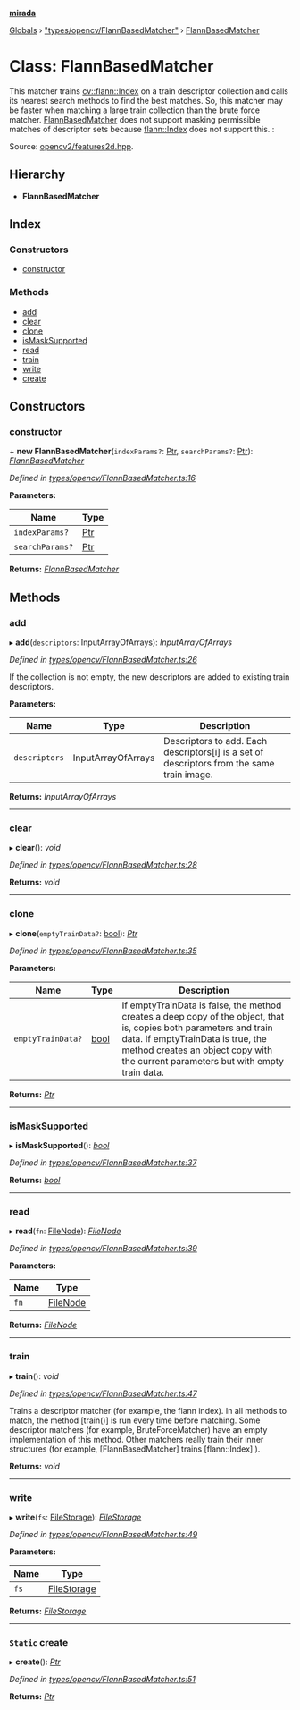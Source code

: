 **[mirada](../README.md)**

[Globals](../README.md) › ["types/opencv/FlannBasedMatcher"](../modules/_types_opencv_flannbasedmatcher_.md) › [FlannBasedMatcher](_types_opencv_flannbasedmatcher_.flannbasedmatcher.md)

# Class: FlannBasedMatcher

This matcher trains [cv::flann::Index](#d1/db2/classcv_1_1flann_1_1Index}) on a train descriptor
collection and calls its nearest search methods to find the best matches. So, this matcher may be
faster when matching a large train collection than the brute force matcher.
[FlannBasedMatcher](#dc/de2/classcv_1_1FlannBasedMatcher}) does not support masking permissible
matches of descriptor sets because [flann::Index](#d1/db2/classcv_1_1flann_1_1Index}) does not
support this. :

Source:
[opencv2/features2d.hpp](https://github.com/opencv/opencv/tree/master/modules/core/include/opencv2/features2d.hpp#L1187).

## Hierarchy

* **FlannBasedMatcher**

## Index

### Constructors

* [constructor](_types_opencv_flannbasedmatcher_.flannbasedmatcher.md#constructor)

### Methods

* [add](_types_opencv_flannbasedmatcher_.flannbasedmatcher.md#add)
* [clear](_types_opencv_flannbasedmatcher_.flannbasedmatcher.md#clear)
* [clone](_types_opencv_flannbasedmatcher_.flannbasedmatcher.md#clone)
* [isMaskSupported](_types_opencv_flannbasedmatcher_.flannbasedmatcher.md#ismasksupported)
* [read](_types_opencv_flannbasedmatcher_.flannbasedmatcher.md#read)
* [train](_types_opencv_flannbasedmatcher_.flannbasedmatcher.md#train)
* [write](_types_opencv_flannbasedmatcher_.flannbasedmatcher.md#write)
* [create](_types_opencv_flannbasedmatcher_.flannbasedmatcher.md#static-create)

## Constructors

###  constructor

\+ **new FlannBasedMatcher**(`indexParams?`: [Ptr](../modules/_types_opencv__hacks_.md#ptr), `searchParams?`: [Ptr](../modules/_types_opencv__hacks_.md#ptr)): *[FlannBasedMatcher](_types_opencv_flannbasedmatcher_.flannbasedmatcher.md)*

*Defined in [types/opencv/FlannBasedMatcher.ts:16](https://github.com/cancerberoSgx/mirada/blob/cd60774/mirada/src/types/opencv/FlannBasedMatcher.ts#L16)*

**Parameters:**

Name | Type |
------ | ------ |
`indexParams?` | [Ptr](../modules/_types_opencv__hacks_.md#ptr) |
`searchParams?` | [Ptr](../modules/_types_opencv__hacks_.md#ptr) |

**Returns:** *[FlannBasedMatcher](_types_opencv_flannbasedmatcher_.flannbasedmatcher.md)*

## Methods

###  add

▸ **add**(`descriptors`: InputArrayOfArrays): *InputArrayOfArrays*

*Defined in [types/opencv/FlannBasedMatcher.ts:26](https://github.com/cancerberoSgx/mirada/blob/cd60774/mirada/src/types/opencv/FlannBasedMatcher.ts#L26)*

  If the collection is not empty, the new descriptors are added to existing train descriptors.

**Parameters:**

Name | Type | Description |
------ | ------ | ------ |
`descriptors` | InputArrayOfArrays | Descriptors to add. Each descriptors[i] is a set of descriptors from the same train image.  |

**Returns:** *InputArrayOfArrays*

___

###  clear

▸ **clear**(): *void*

*Defined in [types/opencv/FlannBasedMatcher.ts:28](https://github.com/cancerberoSgx/mirada/blob/cd60774/mirada/src/types/opencv/FlannBasedMatcher.ts#L28)*

**Returns:** *void*

___

###  clone

▸ **clone**(`emptyTrainData?`: [bool](../modules/_types_opencv__hacks_.md#bool)): *[Ptr](../modules/_types_opencv__hacks_.md#ptr)*

*Defined in [types/opencv/FlannBasedMatcher.ts:35](https://github.com/cancerberoSgx/mirada/blob/cd60774/mirada/src/types/opencv/FlannBasedMatcher.ts#L35)*

**Parameters:**

Name | Type | Description |
------ | ------ | ------ |
`emptyTrainData?` | [bool](../modules/_types_opencv__hacks_.md#bool) | If emptyTrainData is false, the method creates a deep copy of the object, that is, copies both parameters and train data. If emptyTrainData is true, the method creates an object copy with the current parameters but with empty train data.  |

**Returns:** *[Ptr](../modules/_types_opencv__hacks_.md#ptr)*

___

###  isMaskSupported

▸ **isMaskSupported**(): *[bool](../modules/_types_opencv__hacks_.md#bool)*

*Defined in [types/opencv/FlannBasedMatcher.ts:37](https://github.com/cancerberoSgx/mirada/blob/cd60774/mirada/src/types/opencv/FlannBasedMatcher.ts#L37)*

**Returns:** *[bool](../modules/_types_opencv__hacks_.md#bool)*

___

###  read

▸ **read**(`fn`: [FileNode](../modules/_types_opencv__hacks_.md#filenode)): *[FileNode](../modules/_types_opencv__hacks_.md#filenode)*

*Defined in [types/opencv/FlannBasedMatcher.ts:39](https://github.com/cancerberoSgx/mirada/blob/cd60774/mirada/src/types/opencv/FlannBasedMatcher.ts#L39)*

**Parameters:**

Name | Type |
------ | ------ |
`fn` | [FileNode](../modules/_types_opencv__hacks_.md#filenode) |

**Returns:** *[FileNode](../modules/_types_opencv__hacks_.md#filenode)*

___

###  train

▸ **train**(): *void*

*Defined in [types/opencv/FlannBasedMatcher.ts:47](https://github.com/cancerberoSgx/mirada/blob/cd60774/mirada/src/types/opencv/FlannBasedMatcher.ts#L47)*

  Trains a descriptor matcher (for example, the flann index). In all methods to match, the method
[train()] is run every time before matching. Some descriptor matchers (for example,
BruteForceMatcher) have an empty implementation of this method. Other matchers really train their
inner structures (for example, [FlannBasedMatcher] trains [flann::Index] ).

**Returns:** *void*

___

###  write

▸ **write**(`fs`: [FileStorage](../modules/_types_opencv__hacks_.md#filestorage)): *[FileStorage](../modules/_types_opencv__hacks_.md#filestorage)*

*Defined in [types/opencv/FlannBasedMatcher.ts:49](https://github.com/cancerberoSgx/mirada/blob/cd60774/mirada/src/types/opencv/FlannBasedMatcher.ts#L49)*

**Parameters:**

Name | Type |
------ | ------ |
`fs` | [FileStorage](../modules/_types_opencv__hacks_.md#filestorage) |

**Returns:** *[FileStorage](../modules/_types_opencv__hacks_.md#filestorage)*

___

### `Static` create

▸ **create**(): *[Ptr](../modules/_types_opencv__hacks_.md#ptr)*

*Defined in [types/opencv/FlannBasedMatcher.ts:51](https://github.com/cancerberoSgx/mirada/blob/cd60774/mirada/src/types/opencv/FlannBasedMatcher.ts#L51)*

**Returns:** *[Ptr](../modules/_types_opencv__hacks_.md#ptr)*